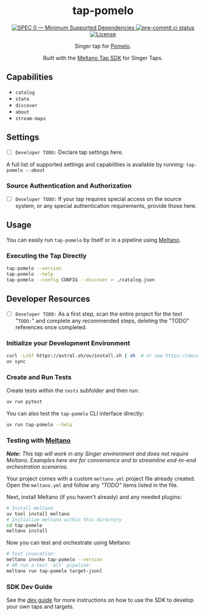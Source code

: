 <div align="center">

# tap-pomelo

<div>
  <a href="https://scientific-python.org/specs/spec-0000/">
    <img alt="SPEC 0 — Minimum Supported Dependencies" src="https://img.shields.io/badge/SPEC-0-green?labelColor=%23004811&color=%235CA038"/>
  </a>
  <a href="https://results.pre-commit.ci/latest/github/reservoir-data/tap-pomelo/main">
    <img alt="pre-commit.ci status" src="https://results.pre-commit.ci/badge/github/reservoir-data/tap-pomelo/main.svg"/>
  </a>
  <a href="https://github.com/reservoir-data/tap-pomelo/blob/main/LICENSE">
    <img alt="License" src="https://img.shields.io/github/license/reservoir-data/tap-pomelo"/>
  </a>
</div>

Singer tap for [Pomelo](https://pomelo.la/mx/).

Built with the [Meltano Tap SDK](https://sdk.meltano.com) for Singer Taps.

</div>

## Capabilities

* `catalog`
* `state`
* `discover`
* `about`
* `stream-maps`

## Settings

- [ ] `Developer TODO:` Declare tap settings here.

A full list of supported settings and capabilities is available by running: `tap-pomelo --about`

### Source Authentication and Authorization

- [ ] `Developer TODO:` If your tap requires special access on the source system, or any special authentication requirements, provide those here.

## Usage

You can easily run `tap-pomelo` by itself or in a pipeline using [Meltano](https://meltano.com/).

### Executing the Tap Directly

```bash
tap-pomelo --version
tap-pomelo --help
tap-pomelo --config CONFIG --discover > ./catalog.json
```

## Developer Resources

- [ ] `Developer TODO:` As a first step, scan the entire project for the text "`TODO:`" and complete any recommended steps, deleting the "TODO" references once completed.

### Initialize your Development Environment

```bash
curl -LsSf https://astral.sh/uv/install.sh | sh  # or see https://docs.astral.sh/uv/getting-started/installation/
uv sync
```

### Create and Run Tests

Create tests within the `tests` subfolder and then run:

```bash
uv run pytest
```

You can also test the `tap-pomelo` CLI interface directly:

```bash
uv run tap-pomelo --help
```

### Testing with [Meltano](https://www.meltano.com)

_**Note:** This tap will work in any Singer environment and does not require Meltano.
Examples here are for convenience and to streamline end-to-end orchestration scenarios._

Your project comes with a custom `meltano.yml` project file already created. Open the `meltano.yml` and follow any _"TODO"_ items listed in
the file.

Next, install Meltano (if you haven't already) and any needed plugins:

```bash
# Install meltano
uv tool install meltano
# Initialize meltano within this directory
cd tap-pomelo
meltano install
```

Now you can test and orchestrate using Meltano:

```bash
# Test invocation:
meltano invoke tap-pomelo --version
# OR run a test `elt` pipeline:
meltano run tap-pomelo target-jsonl
```

### SDK Dev Guide

See the [dev guide](https://sdk.meltano.com/en/latest/dev_guide.html) for more instructions on how to use the SDK to
develop your own taps and targets.
